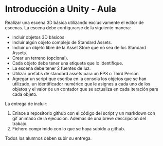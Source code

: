 # Introducción a Unity - Aula

Realizar una escena 3D básica utilizando exclusivamente el editor de escenas. La escena debe configurarse de la siguiente manera:

* Incluir objetos 3D básicos
* Incluir  algún objeto complejo de Standard Assets.
* Incluir un objeto libre de la Asset Store que no sea de los Standard Assets.
* Crear un terreno (opcional).
* Cada objeto debe tener una etiqueta que lo identifique.
* La escena debe tener 2 fuentes de luz.
* Utilizar prefabs de standard assets para un FPS o Third Person
* Agregar un script que escriba en la consola los objetos que se han utilizado, un identificador numérico que le asignes a cada uno de los objetos  y el valor de un contador que se actualiza en cada iteración para cada objeto.

La entrega de incluir:

1. Enlace a repositorio github con el código del script y un markdown con gif animado de la ejecución. Además de una breve descripción del trabajo.
2. Fichero comprimido con lo que se haya subido a github.

Todos los alumnos deben subir su entrega.
